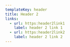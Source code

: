 ```yaml
---
templateKey: header
title: Header 2
links:
  - url: https:header2link1
    label: header 2 link 1
  - url: https:header2link2
    label: header 2 link 2
---
```

